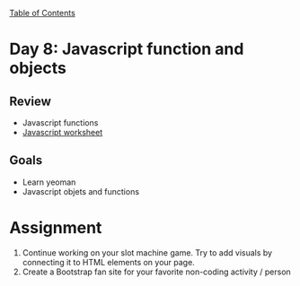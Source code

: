 [Table of Contents](/README.md)

# Day 8: Javascript function and objects

## Review
- Javascript functions
- [Javascript worksheet](/day-8/in-class/README.md)

## Goals
- Learn yeoman
- Javascript objets and functions

# Assignment
1. Continue working on your slot machine game. Try to add visuals by connecting it to HTML elements on your page.
2. Create a Bootstrap fan site for your favorite non-coding activity / person